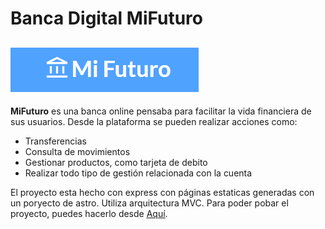 # Banca Digital MiFuturo

![Logo de Mifuturo](./MiFuturo.png)
---
**MiFuturo** es una banca online pensaba para facilitar la vida financiera de sus usuarios. Desde la plataforma
se pueden realizar acciones como:
- Transferencias
- Consulta de movimientos
- Gestionar productos, como tarjeta de debito
- Realizar todo tipo de gestión relacionada con la cuenta

El proyecto esta hecho con express con páginas estaticas generadas con un poryecto de astro. Utiliza arquitectura MVC.
Para poder pobar el proyecto, puedes hacerlo desde [Aquí](https://mifuturo.onrender.com).
